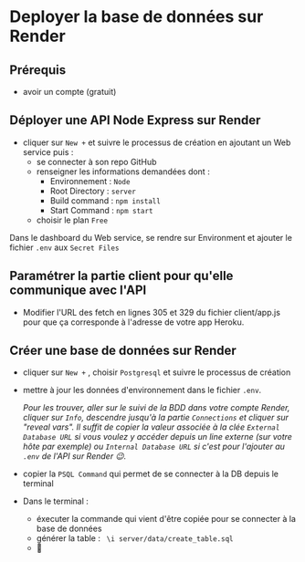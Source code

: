 # Deployer la base de données sur Render

## Prérequis

- avoir un compte (gratuit)


## Déployer une API Node Express sur Render

- cliquer sur `New +` et suivre le processus de création en ajoutant un Web service puis : 
  - se connecter à son repo GitHub
  - renseigner les informations demandées dont :
    - Environnement : `Node`
    - Root Directory : `server`
    - Build command : `npm install`
    - Start Command : `npm start`
  - choisir le plan `Free` 

Dans le dashboard du Web service, se rendre sur Environment et ajouter le fichier `.env` aux `Secret Files`


## Paramétrer la partie client pour qu'elle communique avec l'API

- Modifier l'URL des fetch en lignes 305 et 329 du fichier client/app.js pour que ça corresponde à l'adresse de votre app Heroku.

## Créer une base de données sur Render

- cliquer sur `New +` , choisir `Postgresql` et suivre le processus de création
- mettre à jour les données d'environnement dans le fichier `.env`. 

  *Pour les trouver, aller sur le suivi de la BDD dans votre compte Render, cliquer sur `Info`, descendre jusqu'à la partie `Connections` et cliquer sur "reveal vars". Il suffit de copier la valeur associée à la clée `External Database URL` si vous voulez y accéder depuis un line externe (sur votre hôte par exemple) ou `Internal Database URL` si c'est pour l'ajouter au `.env` de l'API sur Render 😉.*

- copier la `PSQL Command` qui permet de se connecter à la DB depuis le terminal
- Dans le terminal :
  - éxecuter la commande qui vient d'être copiée pour se connecter à la base de données
  - générer la table : ` \i server/data/create_table.sql` 
  - :tada:  